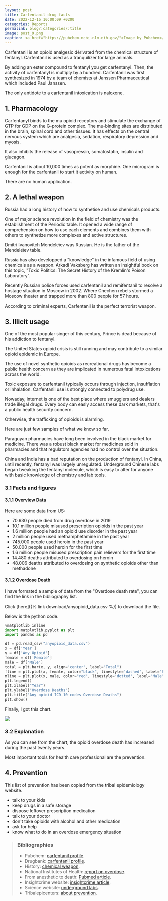 ```yaml
---
layout: post
title: Carfentanil drug facts
date: 2022-12-16 10:00:09 +0200
categories: Reports
permalink: blog/:categories/:title
image: post_9.png
caption: <a href="https://pubchem.ncbi.nlm.nih.gov/">Image by Pubchem</a>
---
```


Carfentanil is an opioid analgesic dérivated from the chemical structure of fentanyl. Carfentanil is used as a tranquilizer for large animals.

By adding an ester compound to fentanyl you get carfentanyl. Then, the activity of carfentanyl is multiply by a hundred.
Carfentanil was first synthesized in 1974 by a team of chemists at Janssen Pharmaceutical which included Paul Janssen.

The only antidote to a carfentanil intoxication is naloxone.

## 1. Pharmacology

Carfentanyl binds to the mu opioid receptors and stimulate the exchange of GTP for GDP on the G-protein complex. The mu-binding sites are distributed in the brain, spinal cord and other tissues. It has effects on the central nervous system which are analgesia, sedation, respiratory depression and myosis.

It also inhibits the release of vasopressin, somatostatin, insulin and glucagon.

Carfentanil is about 10,000 times as potent as morphine.
One microgram is enough for the carfentanil to start it activity on human.

There are no human application.

## 2. A lethal weapon

Russia had a long history of how to synthetise and use chemicals products.

One of major science revolution in the field of chemistry was the establishment of the Periodic table. It opened a wide range of comprehension on how to use each elements and combines them with others to synthetize more complexes and active structures.

Dmitri Ivanovitch Mendeleïev was Russian. He is the father of the Mendeleïev table.

Russia has also developped a "knowledge" in the infamous field of using chemicals as a weapon. Arkadi Vaksberg has written an insightful book on this topic, "Toxic Politics: The Secret History of the Kremlin's Poison Laboratory".

Recently Russian police forces used carfentanil and remifentanil to resolve a hostage situation in Moscow in 2002.
Where Chechen rebels stormed a Moscow theater and trapped more than 800 people for 57 hours.

According to criminal experts, Carfentanil is the perfect terrorist weapon.

## 3. Illicit usage

One of the most popular singer of this century, Prince is dead because of his addiction to fentanyl.

The United States opioid crisis is still running and may contribute to a similar opioid epidemic in Europe.

The use of novel synthetic opioids as recreational drugs has become a public health concern as they are implicated in numerous fatal intoxications across the world.

Toxic exposure to carfentanil typically occurs through injection, insufflation or inhalation. Carfentanil use is strongly connected to polydrug use.

Nowaday, internet is one of the best place where smugglers and dealers trade illegal drugs. Every body can easly access these dark markets, that's a public health security concern.

Otherwise, the trafficking of opioids is alarming.

Here are just few samples of what we know so far.

Paraguyan pharmacies have long been involved in the black market for medicine. There was a robust black market for medicines sold in pharmacies and that regulators agencies had no control over the situation.

China and India has a bad reputation on the production of fentanyl.
In China, until recently, fentanyl was largely unregulated. Underground Chinese labs began tweaking the fentanyl molecule, which is easy to alter for anyone with basic knowledge of chemistry and lab tools.

### 3.1 Facts and figures

#### 3.1.1 Overview Data

Here are some data from US:

+ 70.630 people died from drug overdose in 2019
+ 10.1 million people misused prescription opioids in the past year
+ 1.6 million people had an opioid use disorder in the past year
+ 2 million people used methamphetamine in the past year
+ 745.000 people used heroin in the past year
+ 50.000 people used heroin for the first time
+ 1.6 million people misused prescription pain relievers for the first time
+ 14.480 deaths attributed to overdosing on heroin
+ 48.006 deaths attributed to overdosing on synthetic opioids other than methadone

#### 3.1.2 Overdose Death

I have formated a sample of data from the "Overdose death rate", you can find the link in the bibliography list.

Click [here]({% link download/anyopioid_data.csv %}) to download the file.

Below is the python code.

```python
%matplotlib inline
import matplotlib.pyplot as plt
import pandas as pd

df = pd.read_csv("anyopioid_data.csv")
x = df['Year']
y = df['Any Opioid']
female = df['Female']
male = df['Male']
total = plt.bar(x, y, align='center', label="Total")
fline = plt.plot(x, female, color="black", linestyle='dashed', label="Female")
mline = plt.plot(x, male, color="red", linestyle='dotted', label="Male")
plt.legend()
plt.xlabel("Year")
plt.ylabel("Overdose Deaths")
plt.title("Any opioid ICD-10 codes Overdose Deaths")
plt.show()
```

Finally, I got this chart.

<img src="{{ site.image_path }}/barchart.png" class="image">

### 3.2 Explanation

As you can see from the chart, the opioid overdose death has increased during the past twenty years.

Most important tools for health care professional are the prevention.

## 4. Prevention

This list of prevention has been copied from the tribal epidemiology website.

+ talk to your kids
+ keep drugs in a safe storage
+ dispose leftover prescription medication
+ talk to your doctor
+ don't take opioids with alcohol and other medication
+ ask for help
+ know what to do in an overdose emergency situation

> ### Bibliographies
>
> - Pubchem: [carfentanil profile](https://pubchem.ncbi.nlm.nih.gov/compound/62156).
> - Drugbank: [carfentanil profile](https://go.drugbank.com/drugs/DB01535).
> - History: [chemical weapon](https://www.history.com/news/opioid-chemical-weapons-moscow-theater-hostage-crisis).
> - National Institutes of Health: [report on overdose](https://nida.nih.gov/research-topics/trends-statistics/overdose-death-rates).
> - From anesthetic to death: [Pubmed article](https://pubmed.ncbi.nlm.nih.gov/33581655/).
> - Insightcrime website: [insightcrime article](https://insightcrime.org/news/fentanyl-morphine-sold-under-counter-paraguay-pharmacies/).
> - Science website: [underground labs](https://www.science.org/content/article/underground-labs-china-are-devising-potent-new-opiates-faster-authorities-can-respond).
> - Tribalepicenters: [about prevention](https://tribalepicenters.org/).
